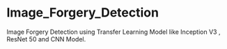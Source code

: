 # Image_Forgery_Detection
Image Forgery Detection using Transfer Learning Model like Inception V3 , ResNet 50 and CNN Model.
